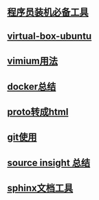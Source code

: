 ## [程序员装机必备工具](./small-tool.md)

## [virtual-box-ubuntu](./virtual-box-ubuntu.md)

## [vimium用法](./vimium.md)

## [docker总结](./docker.md)

## [proto转成html](./prototohtml.md)

## [git使用](./git.md)

## [source insight 总结](./source_insight4.0.md)

## [sphinx文档工具](./sphinx.md)


